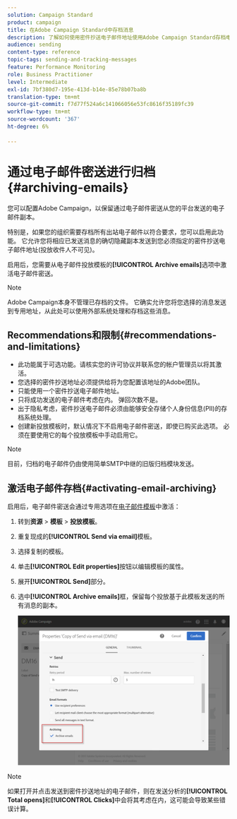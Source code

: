 ```yaml
---
solution: Campaign Standard
product: campaign
title: 在Adobe Campaign Standard中存档消息
description: 了解如何使用密件抄送电子邮件地址使用Adobe Campaign Standard存档电子邮件。
audience: sending
content-type: reference
topic-tags: sending-and-tracking-messages
feature: Performance Monitoring
role: Business Practitioner
level: Intermediate
exl-id: 7bf380d7-195e-413d-b14e-85e78b07ba8b
translation-type: tm+mt
source-git-commit: f7d77f524a6c141066056e53fc8616f35189fc39
workflow-type: tm+mt
source-wordcount: '367'
ht-degree: 6%

---
```


# 通过电子邮件密送进行归档{#archiving-emails}

您可以配置Adobe Campaign，以保留通过电子邮件密送从您的平台发送的电子邮件副本。

特别是，如果您的组织需要存档所有出站电子邮件以符合要求，您可以启用此功能。 它允许您将相应已发送消息的确切隐藏副本发送到您必须指定的密件抄送电子邮件地址(投放收件人不可见)。

启用后，您需要从电子邮件投放模板的&#x200B;**[!UICONTROL Archive emails]**&#x200B;选项中激活电子邮件密送。

>[!NOTE]
>
>Adobe Campaign本身不管理已存档的文件。 它确实允许您将您选择的消息发送到专用地址，从此处可以使用外部系统处理和存档这些消息。

## Recommendations和限制{#recommendations-and-limitations}

* 此功能属于可选功能。请核实您的许可协议并联系您的帐户管理员以将其激活。
* 您选择的密件抄送地址必须提供给将为您配置该地址的Adobe团队。
* 只能使用一个密件抄送电子邮件地址。
* 只将成功发送的电子邮件考虑在内。 弹回次数不是。
* 出于隐私考虑，密件抄送电子邮件必须由能够安全存储个人身份信息(PII)的存档系统处理。
* 创建新投放模板时，默认情况下不启用电子邮件密送，即使已购买此选项。 必须在要使用它的每个投放模板中手动启用它。

>[!NOTE]
>
>目前，归档的电子邮件仍由使用简单SMTP中继的旧版归档模块发送。

## 激活电子邮件存档{#activating-email-archiving}

启用后，电子邮件密送会通过专用选项在[电子邮件模板](../../start/using/marketing-activity-templates.md)中激活：

1. 转到&#x200B;**资源** > **模板** > **投放模板**。
1. 重复现成的&#x200B;**[!UICONTROL Send via email]**&#x200B;模板。
1. 选择复制的模板。
1. 单击&#x200B;**[!UICONTROL Edit properties]**&#x200B;按钮以编辑模板的属性。
1. 展开&#x200B;**[!UICONTROL Send]**&#x200B;部分。
1. 选中&#x200B;**[!UICONTROL Archive emails]**&#x200B;框，保留每个投放基于此模板发送的所有消息的副本。

   ![](assets/email_archiving.png)

>[!NOTE]
>
>如果打开并点击发送到密件抄送地址的电子邮件，则在发送分析的&#x200B;**[!UICONTROL Total opens]**&#x200B;和&#x200B;**[!UICONTROL Clicks]**&#x200B;中会将其考虑在内，这可能会导致某些错误计算。
